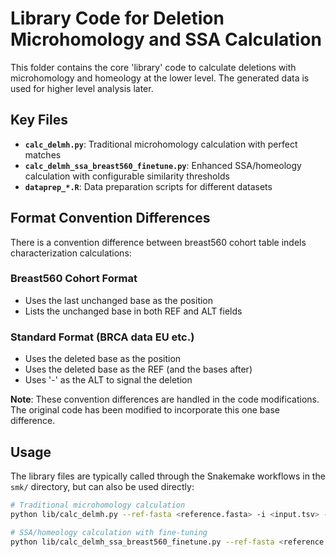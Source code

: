 # Library Code for Deletion Microhomology and SSA Calculation

This folder contains the core 'library' code to calculate deletions with microhomology and homeology at the lower level. The generated data is used for higher level analysis later.

## Key Files

- **`calc_delmh.py`**: Traditional microhomology calculation with perfect matches
- **`calc_delmh_ssa_breast560_finetune.py`**: Enhanced SSA/homeology calculation with configurable similarity thresholds
- **`dataprep_*.R`**: Data preparation scripts for different datasets

## Format Convention Differences

There is a convention difference between breast560 cohort table indels characterization calculations:

### Breast560 Cohort Format
- Uses the last unchanged base as the position
- Lists the unchanged base in both REF and ALT fields

### Standard Format (BRCA data EU etc.)
- Uses the deleted base as the position
- Uses the deleted base as the REF (and the bases after)
- Uses '-' as the ALT to signal the deletion

**Note**: These convention differences are handled in the code modifications. The original code has been modified to incorporate this one base difference.

## Usage

The library files are typically called through the Snakemake workflows in the `smk/` directory, but can also be used directly:

```bash
# Traditional microhomology calculation
python lib/calc_delmh.py --ref-fasta <reference.fasta> -i <input.tsv> -o <output.tsv>

# SSA/homeology calculation with fine-tuning
python lib/calc_delmh_ssa_breast560_finetune.py --ref-fasta <reference.fasta> --homology-cutoff 0.8 -i <input.tsv> -o <output.tsv>
```